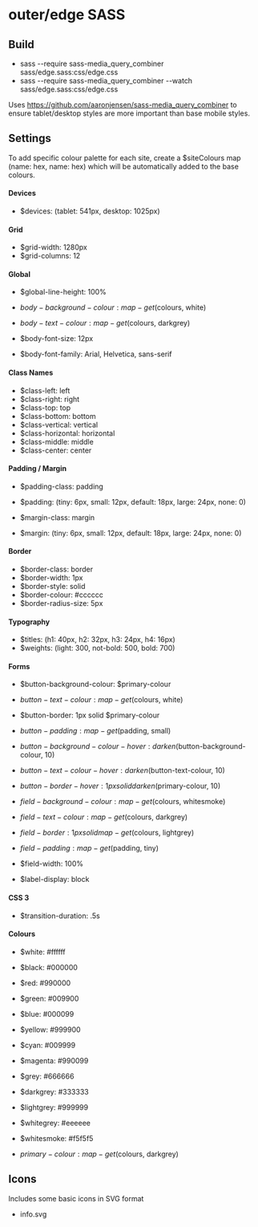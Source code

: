 # outer/edge SASS

## Build
- sass --require sass-media_query_combiner sass/edge.sass:css/edge.css
- sass --require sass-media_query_combiner --watch sass/edge.sass:css/edge.css

Uses https://github.com/aaronjensen/sass-media_query_combiner to ensure tablet/desktop styles are more important than base mobile styles.

## Settings

To add specific colour palette for each site, create a $siteColours map (name: hex, name: hex) which will be automatically added to the base colours.

#### Devices
- $devices: (tablet: 541px, desktop: 1025px)

#### Grid
- $grid-width: 1280px
- $grid-columns: 12

#### Global
- $global-line-height: 100%

- $body-background-colour: map-get($colours, white)
- $body-text-colour: map-get($colours, darkgrey)
- $body-font-size: 12px
- $body-font-family: Arial, Helvetica, sans-serif

#### Class Names
- $class-left: left
- $class-right: right
- $class-top: top
- $class-bottom: bottom
- $class-vertical: vertical
- $class-horizontal: horizontal
- $class-middle: middle
- $class-center: center

#### Padding / Margin
- $padding-class: padding
- $padding: (tiny: 6px, small: 12px, default: 18px, large: 24px, none: 0)

- $margin-class: margin
- $margin: (tiny: 6px, small: 12px, default: 18px, large: 24px, none: 0)

#### Border
- $border-class: border
- $border-width: 1px
- $border-style: solid
- $border-colour: #cccccc
- $border-radius-size: 5px

#### Typography
- $titles: (h1: 40px, h2: 32px, h3: 24px, h4: 16px)
- $weights: (light: 300, not-bold: 500, bold: 700)

#### Forms
- $button-background-colour: $primary-colour
- $button-text-colour: map-get($colours, white)
- $button-border: 1px solid $primary-colour
- $button-padding: map-get($padding, small)
- $button-background-colour-hover: darken($button-background-colour, 10)
- $button-text-colour-hover: darken($button-text-colour, 10)
- $button-border-hover: 1px solid darken($primary-colour, 10)

- $field-background-colour: map-get($colours, whitesmoke)
- $field-text-colour: map-get($colours, darkgrey)
- $field-border: 1px solid map-get($colours, lightgrey)
- $field-padding: map-get($padding, tiny)
- $field-width: 100%

- $label-display: block

#### CSS 3
- $transition-duration: .5s

#### Colours
- $white: #ffffff
- $black: #000000
- $red: #990000
- $green: #009900
- $blue: #000099
- $yellow: #999900
- $cyan: #009999
- $magenta: #990099
- $grey: #666666
- $darkgrey: #333333
- $lightgrey: #999999
- $whitegrey: #eeeeee
- $whitesmoke: #f5f5f5

- $primary-colour: map-get($colours, darkgrey)


## Icons

Includes some basic icons in SVG format

- info.svg
